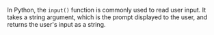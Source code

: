 In Python, the `input()` function is commonly used to read user input. It takes a string argument, which is the prompt displayed to the user, and returns the user's input as a string.